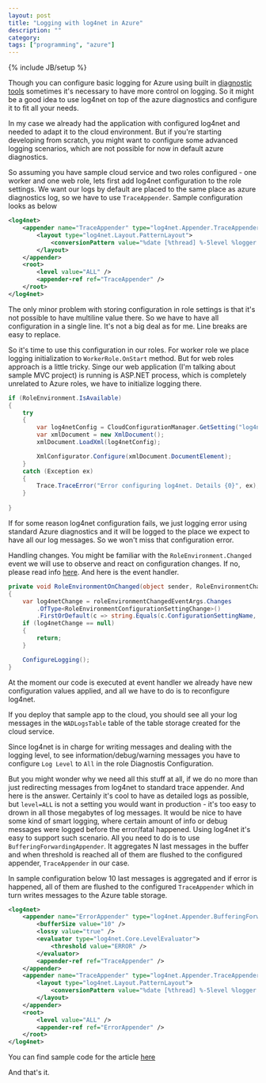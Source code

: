 ```yaml
---
layout: post
title: "Logging with log4net in Azure"
description: ""
category: 
tags: ["programming", "azure"]
---
```

{% include JB/setup %}

Though you can configure basic logging for Azure using built in 
[diagnostic tools](http://azure.microsoft.com/en-us/documentation/articles/cloud-services-dotnet-diagnostics/)
sometimes it's necessary to have more control on logging. So it might be a good idea
to use log4net on top of the azure diagnostics and configure it to fit all your needs.

<!-- more -->

In my case we already had the application with configured log4net and needed to adapt it
to the cloud environment. But if you're starting developing from scratch, you might
want to configure some advanced logging scenarios, which are not possible for now 
in default azure diagnostics.

So assuming you have sample cloud service and two roles configured - one worker and
one web role, lets first add log4net configuration to the role settings. We want 
our logs by default are placed to the same place as azure diagnostics log, so we have 
to use `TraceAppender`. Sample configuration looks as below

```xml
<log4net>   
    <appender name="TraceAppender" type="log4net.Appender.TraceAppender">
        <layout type="log4net.Layout.PatternLayout">
            <conversionPattern value="%date [%thread] %-5level %logger [%property{NDC}] - %message%newline" />
        </layout>
    </appender>
    <root>
        <level value="ALL" />
        <appender-ref ref="TraceAppender" />
    </root>
</log4net>
```

The only minor problem with storing configuration in role settings is that it's not 
possible to have multiline value there. So we have to have all configuration in a 
single line. It's not a big deal as for me. Line breaks are easy to replace.

So it's time to use this configuration in our roles. For worker role we place 
logging initialization to `WorkerRole.OnStart` method. But for web roles approach
is a little tricky. Singe our web application (I'm talking about sample MVC project)
is running is ASP.NET process, which is completely unrelated to Azure roles, we
have to initialize logging there.

```csharp
if (RoleEnvironment.IsAvailable)
{
    try
    {
        var log4netConfig = CloudConfigurationManager.GetSetting("log4net");
        var xmlDocument = new XmlDocument();
        xmlDocument.LoadXml(log4netConfig);

        XmlConfigurator.Configure(xmlDocument.DocumentElement);
    }
    catch (Exception ex)
    {
        Trace.TraceError("Error configuring log4net. Details {0}", ex);
    }
    
}
```

If for some reason log4net configuration fails, we just logging error using standard
Azure diagnostics and it will be logged to the place we expect to have all our log messages.
So we won't miss that configuration error.

Handling changes. You might be familiar with the `RoleEnvironment.Changed` event we will
use to observe and react on configuration changes. If no, please read info 
[here](https://msdn.microsoft.com/en-us/library/microsoft.windowsazure.serviceruntime.roleenvironment.changed.aspx).
And here is the event handler.

```csharp
private void RoleEnvironmentOnChanged(object sender, RoleEnvironmentChangedEventArgs roleEnvironmentChangedEventArgs)
{
    var log4netChange = roleEnvironmentChangedEventArgs.Changes
        .OfType<RoleEnvironmentConfigurationSettingChange>()
        .FirstOrDefault(c => string.Equals(c.ConfigurationSettingName, "log4net", StringComparison.OrdinalIgnoreCase));
    if (log4netChange == null)
    {
        return;
    }

    ConfigureLogging();
}
```

At the moment our code is executed at event handler we already have new configuration
values applied, and all we have to do is to reconfigure log4net.

If you deploy that sample app to the cloud, you should see all your log messages
in the `WADLogsTable` table of the table storage created for the cloud service.

Since log4net is in charge for writing messages and dealing with the logging level,
to see information/debug/warning messages you have to configure `Log Level` to `All` in 
the role Diagnostis Configuration.

But you might wonder why we need all this stuff at all, if we do no more than
just redirecting messages from log4net to standard trace appender. And here is the 
answer. Certainly it's cool to have as detailed logs as possible, but `level=ALL` is
not a setting you would want in production - it's too easy to drown in all those megabytes
of log messages. It would be nice to have some kind of smart logging, where certain amount
of info or debug messages were logged before the error/fatal happened. Using log4net it's easy
to support such scenario. All you need to do is to use `BufferingForwardingAppender`. It aggregates 
N last messages in the buffer and when threshold is reached all of them are flushed to the 
configured appender, `TraceAppender` in our case.

In sample configuration below 10 last messages is aggregated and if error is happened,
all of them are flushed to the configured `TraceAppender` which in turn writes messages
to the Azure table storage.

```xml
<log4net>
    <appender name="ErrorAppender" type="log4net.Appender.BufferingForwardingAppender">
        <bufferSize value="10" />
        <lossy value="true" />
        <evaluator type="log4net.Core.LevelEvaluator">
            <threshold value="ERROR" />
        </evaluator>
        <appender-ref ref="TraceAppender" />
    </appender>
    <appender name="TraceAppender" type="log4net.Appender.TraceAppender">
        <layout type="log4net.Layout.PatternLayout">
            <conversionPattern value="%date [%thread] %-5level %logger [%property{NDC}] - %message%newline" />
        </layout>
    </appender>
    <root>
        <level value="ALL" />
        <appender-ref ref="ErrorAppender" />
    </root>
</log4net>
```

You can find sample code for the article [here](https://github.com/raol/articles-code/tree/master/azure-logging)

And that's it.